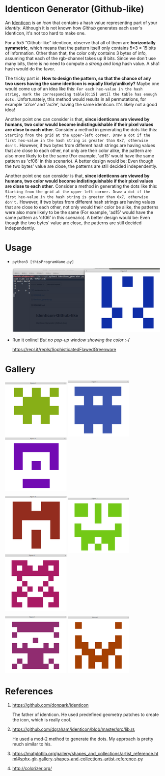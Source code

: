 # Identicon Generator (Github-like)

An [Identicon](https://en.wikipedia.org/wiki/Identicon) is an *icon* that contains a hash value representing part of your *identity*. Although it is not known how *Github* generates each user's Identicon, it's not too hard to make one.

For a 5x5 "Github-like" identicon, observe that all of them are **horizontally symmetric**, which means that the pattern itself only contains 5\*3 = 15 bits of information. Other than that, the color only contains 3 bytes of info, assuming that each of the rgb-channel takes up 8 bits. Since we don't use many bits, there is no need to compute a *strong and long* hash value. A sha1 hash would do the favor.

The tricky part is: **How to design the pattern, so that the chance of any two users having the same identicon is equally likely/unlikely?** Maybe one would come up of an idea like this: `For each hex-value in the hash string, mark the corresponding table[0:15] until the table has enough dots.` Unfortunately, this method would results in all permutations, for example 'a2ce' and 'ac2e', having the same identicon. It's likely not a good idea!

Another point one can consider is that, **since identicons are viewed by humans, two color would become indistinguishable if their pixel values are close to each other**. Consider a method in generating the dots like this: `Starting from the grid at the upper-left corner. Draw a dot if the first hex-value in the hash string is greater than 0x7, otherwise don't.` However, if two bytes from different hash strings are having values that are close to each other, not only are their color alike, the pattern are also more likely to be the same (For example, 'ad15' would have the same pattern as 'cf06' in this scenario). A better design would be: Even though the two bytes' value are close, the patterns are still decided independently.

Another point one can consider is that, **since identicons are viewed by humans, two color would become indistinguishable if their pixel values are close to each other**. Consider a method in generating the dots like this: `Starting from the grid at the upper-left corner. Draw a dot if the first hex-value in the hash string is greater than 0x7, otherwise don't.` However, if two bytes from different hash strings are having values that are close to each other, not only would their color be alike, the patterns were also more likely to be the same (For example, 'ad15' would have the same pattern as 'cf06' in this scenario). A better design would be: Even though the two bytes' value are close, the patterns are still decided independently.


# Usage

* `python3 [thisProgramName.py]`

  <img src="/res/usage.png" alt="Screenshot" width="800"/>

* Run it online! *But no pop-up window showing the color :-(*

  https://repl.it/repls/SophisticatedFlawedGreenware


# Gallery

<img src="/res/pic1.png" alt="icon1" width="200"/> <img src="/res/pic2.png" alt="icon2" width="200"/> <img src="/res/pic3.png" alt="icon3" width="200"/>

<img src="/res/pic5.png" alt="icon5" width="200"/> <img src="/res/pic6.png" alt="icon6" width="200"/> <img src="/res/pic7.png" alt="icon7" width="200"/>

<img src="/res/pic8.png" alt="icon8" width="200"/> <img src="/res/pic9.png" alt="icon9" width="200"/>

# References
1. https://github.com/donpark/identicon

    The father of identicon. He used predefined geometry patches to create the icon, which is really cool.
  
2. https://github.com/dgraham/identicon/blob/master/src/lib.rs

    He used a mod-2 method to generate the dots. My approach is pretty much similar to his.

3. https://matplotlib.org/gallery/shapes_and_collections/artist_reference.html#sphx-glr-gallery-shapes-and-collections-artist-reference-py
4. http://colorizer.org/
